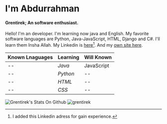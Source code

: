 # I'm Abdurrahman
#### Grentirek; An software enthusiast.

Hello! I'm an developer. I'm learning now java and English. My favorite software languages are Python, Java-JavaScript, HTML, Django and C#. I'll learn them Insha Allah.
My Linkedin is [here](https://www.linkedin.com/in/gren-tirek/?locale=en_US)[^1]. And my [own site here](https://grentirek.github.io/Grentirek_Site/).
[^1]: I added this Linkedin adress for gain experience.

Known Lnaguages | Learning | Will Known
--- | --- | ---
-- | *Java* | JavaScript
-- | *Python* | --
-- | *HTML* | --
-- | *CSS* | --

![Grentirek's Stats On Github](https://github-readme-stats.vercel.app/api?username=Grentirek&theme=github_dark)
<img src="https://komarev.com/ghpvc/?username=grentirek&label=Profile%20views&color=CC041B&style=flat" alt="grentirek" /> </p>
